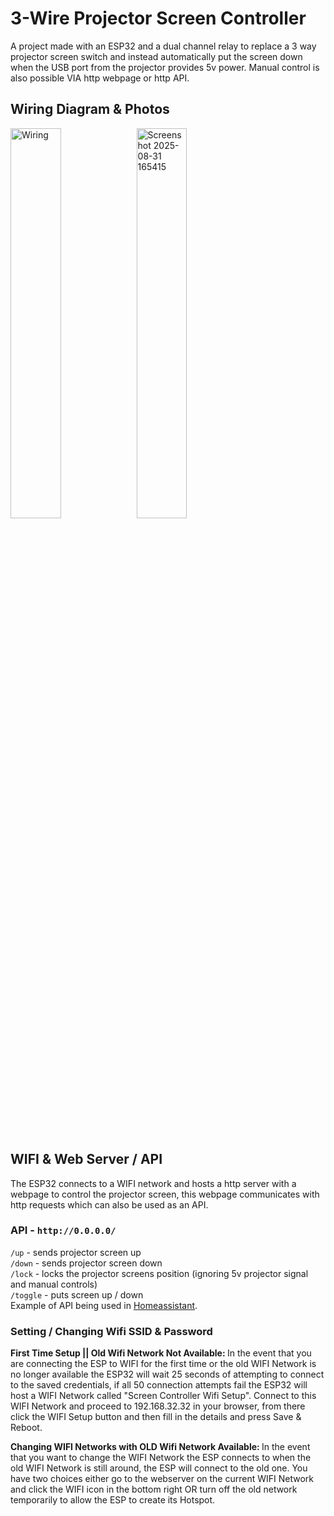 # 3-Wire Projector Screen Controller
A project made with an ESP32 and a dual channel relay to replace a 3 way projector screen switch and instead automatically put the screen down when the USB port from the projector provides 5v power. Manual control is also possible VIA http webpage or http API.
<br>
## Wiring Diagram & Photos
<img width="40%" height="40%" alt="Wiring" src="https://github.com/user-attachments/assets/775b6d97-a6ce-4606-afe1-18023c5d9f37" /><img width="40%" height="40%" alt="Screenshot 2025-08-31 165415" src="https://github.com/user-attachments/assets/685e2653-4428-46ac-94d2-cb9ad1360f8c" />

<br>
<br>

## WIFI & Web Server / API
The ESP32 connects to a WIFI network and hosts a http server with a webpage to control the projector screen, this webpage communicates with http requests which can also be used as an API.
<br>

### API - `http://0.0.0.0/`
`/up` - sends projector screen up <br>
`/down` - sends projector screen down <br>
`/lock` - locks the projector screens position (ignoring 5v projector signal and manual controls) <br>
`/toggle` - puts screen up / down <br>
Example of API being used in [Homeassistant](https://github.com/etahn-git/3-wire-projector-screen-controller/blob/224f235cc4e9872c08a74930ee3d80185485f388/HA.md).

### Setting / Changing Wifi SSID & Password
<strong>First Time Setup || Old Wifi Network Not Available: </strong> In the event that you are connecting the ESP to WIFI for the first time or the old WIFI Network is no longer available the ESP32 will wait 25 seconds of attempting to connect to the saved credentials, if all 50 connection attempts fail the ESP32 will host a WIFI Network called "Screen Controller Wifi Setup". Connect to this WIFI Network and proceed to 192.168.32.32 in your browser, from there click the WIFI Setup button and then fill in the details and press Save & Reboot. <br>

<strong>Changing WIFI Networks with OLD Wifi Network Available: </strong> In the event that you want to change the WIFI Network the ESP connects to when the old WIFI Network is still around, the ESP will connect to the old one. You have two choices either go to the webserver on the current WIFI Network and click the WIFI icon in the bottom right OR turn off the old network temporarily to allow the ESP to create its Hotspot.
